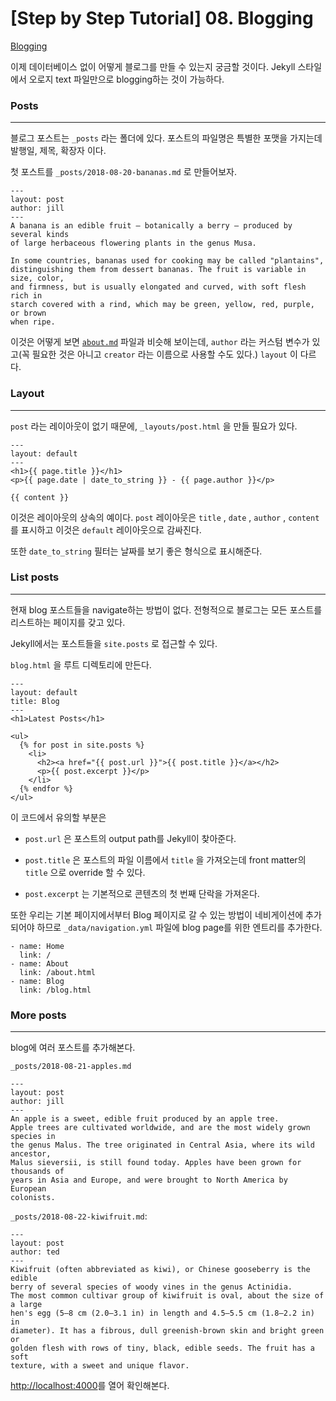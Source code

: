 # [Step by Step Tutorial] 08. Blogging

[Blogging](https://jekyllrb.com/docs/step-by-step/08-blogging/)

이제 데이터베이스 없이 어떻게 블로그를 만들 수 있는지 궁금할 것이다. Jekyll 스타일에서 오로지 text 파일만으로 blogging하는 것이 가능하다.



### Posts

---

블로그 포스트는 `_posts` 라는 폴더에 있다. 포스트의 파일명은 특별한 포맷을 가지는데 발행일, 제목, 확장자 이다.

첫 포스트를 `_posts/2018-08-20-bananas.md` 로 만들어보자.

```plain text
---
layout: post
author: jill
---
A banana is an edible fruit – botanically a berry – produced by several kinds
of large herbaceous flowering plants in the genus Musa.

In some countries, bananas used for cooking may be called "plantains",
distinguishing them from dessert bananas. The fruit is variable in size, color,
and firmness, but is usually elongated and curved, with soft flesh rich in
starch covered with a rind, which may be green, yellow, red, purple, or brown
when ripe.
```

이것은 어떻게 보면 [`about.md`](http://about.md) 파일과 비슷해 보이는데, `author` 라는 커스텀 변수가 있고(꼭 필요한 것은 아니고 `creator` 라는 이름으로 사용할 수도 있다.) `layout` 이 다르다. 



### Layout

---

`post` 라는 레이아웃이 없기 때문에, `_layouts/post.html` 을 만들 필요가 있다.

```plain text
---
layout: default
---
<h1>{{ page.title }}</h1>
<p>{{ page.date | date_to_string }} - {{ page.author }}</p>

{{ content }}
```

이것은 레이아웃의 상속의 예이다. `post` 레이아웃은 `title` , `date` , `author` , `content` 를 표시하고 이것은 `default` 레이아웃으로 감싸진다.

또한 `date_to_string` 필터는 날짜를 보기 좋은 형식으로 표시해준다.



### List posts

---

현재 blog 포스트들을 navigate하는 방법이 없다. 전형적으로 블로그는 모든 포스트를 리스트하는 페이지를 갖고 있다.

Jekyll에서는 포스트들을 `site.posts` 로 접근할 수 있다.

`blog.html` 을 루트 디렉토리에 만든다.

```plain text
---
layout: default
title: Blog
---
<h1>Latest Posts</h1>

<ul>
  {% for post in site.posts %}
    <li>
      <h2><a href="{{ post.url }}">{{ post.title }}</a></h2>
      <p>{{ post.excerpt }}</p>
    </li>
  {% endfor %}
</ul>
```

이 코드에서 유의할 부분은

- `post.url` 은 포스트의 output path를 Jekyll이 찾아준다.

- `post.title` 은 포스트의 파일 이름에서 `title` 을 가져오는데 front matter의 `title` 으로 override 할 수 있다.

- `post.excerpt` 는 기본적으로 콘텐츠의 첫 번째 단락을 가져온다.

또한 우리는 기본 페이지에서부터 Blog 페이지로 갈 수 있는 방법이 네비게이션에 추가되어야 하므로 `_data/navigation.yml` 파일에 blog page를 위한 엔트리를 추가한다.

```plain text
- name: Home
  link: /
- name: About
  link: /about.html
- name: Blog
  link: /blog.html
```



### More posts

---

blog에 여러 포스트를 추가해본다.

`_posts/2018-08-21-apples.md`

```plain text
---
layout: post
author: jill
---
An apple is a sweet, edible fruit produced by an apple tree.
Apple trees are cultivated worldwide, and are the most widely grown species in
the genus Malus. The tree originated in Central Asia, where its wild ancestor,
Malus sieversii, is still found today. Apples have been grown for thousands of
years in Asia and Europe, and were brought to North America by European
colonists.
```

`_posts/2018-08-22-kiwifruit.md`:

```plain text
---
layout: post
author: ted
---
Kiwifruit (often abbreviated as kiwi), or Chinese gooseberry is the edible
berry of several species of woody vines in the genus Actinidia.
The most common cultivar group of kiwifruit is oval, about the size of a large
hen's egg (5–8 cm (2.0–3.1 in) in length and 4.5–5.5 cm (1.8–2.2 in) in
diameter). It has a fibrous, dull greenish-brown skin and bright green or
golden flesh with rows of tiny, black, edible seeds. The fruit has a soft
texture, with a sweet and unique flavor.
```

[http://localhost:4000](http://localhost:4000/)를 열어 확인해본다.



